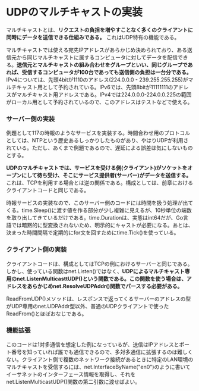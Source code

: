 # UDPのマルチキャストの実装

マルチキャストとは、**リクエストの負担を増やすことなく多くのクライアントに同時にデータを送信できる仕組みである。** これはUDP特有の機能である。

マルチキャストでは使える宛先IPアドレスがあらかじめ決められており、ある送信元から同じマルチキャストに属するコンピュータに対してデータを配信できる。**送信元とマルチキャストの組み合わせをグループといい、同じグループであれば、受信するコンピュータが100台であっても送信側の負担は一台分である。** IPv4については、先頭4bitが1110のアドレス(224.0.0.0 - 239.255.255.255)がマルチキャスト用として予約されている。IPv6では、先頭8bitが11111111のアドレスがマルチキャスト用アドレスである。IPv4では224.0.0.0-224.0.0.225の範囲がローカル用として予約されているので、このアドレスはテストなどで使える。

### サーバー側の実装

例題として117の時報のようなサービスを実装する。時間合わせ用のプロトコルとしては、NTPという歴史あるしっかりしたものがあり、やはりUDPが利用されている。ただし、あくまで例題であるので、遅延による誤差は気にしないものとする。

**UDPのマルチキャストでは、サービスを受ける側(クライアント)がソケットをオープンにして待ち受け、そこにサービス提供者(サーバー)がデータを送信する。** これは、TCPを利用する場合とは逆の関係である。構成としては、前章におけるクライアントコードと同じである。

時報サービスの実装なので、このサーバー側のコードには時間を扱う処理が出てくる。time.Sleep()に渡す値を作る部分が少し複雑に見えるが、10秒単位の端数を取り出してきているだけである。time.Durationは、実態はint64だが、Go言語では暗黙的に型変換されないため、明示的にキャストが必要になる。あとは、決まった時間間隔で定期的にfor文を回すためにtime.Tick()を使っている。

### クライアント側の実装

クライアントコードは、構成としてはTCPの例におけるサーバーと同じである。しかし、使っている関数はnet.Listen()ではなく、**UDPによるマルチキャスト専用のnet.ListenMulticasttUDP()という関数である。この関数を使う場合は、アドレスをあらかじめnet.ResolveUDPAddr()関数でパースする必要がある。**

ReadFromUDP()メソッドは、レスポンスで返ってくるサーバーのアドレスの型がUDP専用のnet.UDPAddr型以外、普通のUDPクライアントで使ったReadFrom()とほぼおなじである。

### 機能拡張

このコードは1対多通信を想定した例になっているが、送信はIPアドレスとポート番号を知っていれば誰でも通信できるので、多対多通信に拡張するのは難しくない。クライアント側で複数のネットワーク接続があるときに特定のLAN環境のマルチキャストを受信するには、net.InterfaceByName("en0")のように書いてイーサネットのインターフェース情報を取得し、それをnet.ListenMulticastUDP()関数の第二引数に渡せばよい。